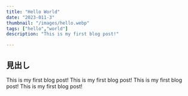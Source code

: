 ```yaml
---
title: "Hello World"
date: "2023-011-3"
thumbnail: "/images/hello.webp"
tags: ["hello","world"]
description: "This is my first blog post!"

---
```


## 見出し

This is my first blog post!
This is my first blog post!
This is my first blog post!
This is my first blog post!